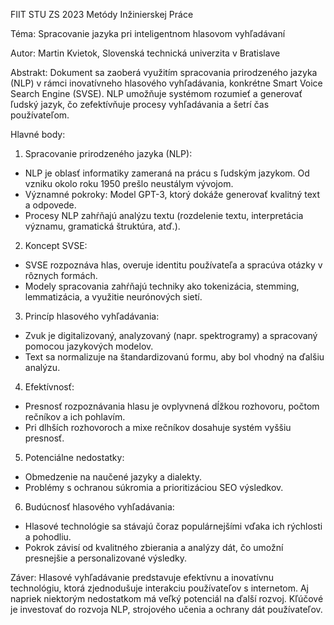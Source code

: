 FIIT STU
ZS 2023
Metódy Inžinierskej Práce

Téma: Spracovanie jazyka pri inteligentnom hlasovom vyhľadávaní

Autor: Martin Kvietok, Slovenská technická univerzita v Bratislave

Abstrakt: Dokument sa zaoberá využitím spracovania prirodzeného jazyka (NLP) v rámci inovatívneho hlasového vyhľadávania, konkrétne Smart Voice Search Engine (SVSE). NLP umožňuje systémom rozumieť a generovať ľudský jazyk, čo zefektívňuje procesy vyhľadávania a šetrí čas používateľom.

Hlavné body:

1. Spracovanie prirodzeného jazyka (NLP):

- NLP je oblasť informatiky zameraná na prácu s ľudským jazykom. Od vzniku okolo roku 1950 prešlo neustálym vývojom.
- Významné pokroky: Model GPT-3, ktorý dokáže generovať kvalitný text a odpovede.
- Procesy NLP zahŕňajú analýzu textu (rozdelenie textu, interpretácia významu, gramatická štruktúra, atď.).

2. Koncept SVSE:

- SVSE rozpoznáva hlas, overuje identitu používateľa a spracúva otázky v rôznych formách.
- Modely spracovania zahŕňajú techniky ako tokenizácia, stemming, lemmatizácia, a využitie neurónových sietí.

3. Princíp hlasového vyhľadávania:

- Zvuk je digitalizovaný, analyzovaný (napr. spektrogramy) a spracovaný pomocou jazykových modelov.
- Text sa normalizuje na štandardizovanú formu, aby bol vhodný na ďalšiu analýzu.

4. Efektívnosť:

- Presnosť rozpoznávania hlasu je ovplyvnená dĺžkou rozhovoru, počtom rečníkov a ich pohlavím.
- Pri dlhších rozhovoroch a mixe rečníkov dosahuje systém vyššiu presnosť.

5. Potenciálne nedostatky:

- Obmedzenie na naučené jazyky a dialekty.
- Problémy s ochranou súkromia a prioritizáciou SEO výsledkov.

6. Budúcnosť hlasového vyhľadávania:

- Hlasové technológie sa stávajú čoraz populárnejšími vďaka ich rýchlosti a pohodliu.
- Pokrok závisí od kvalitného zbierania a analýzy dát, čo umožní presnejšie a personalizované výsledky.

Záver: Hlasové vyhľadávanie predstavuje efektívnu a inovatívnu technológiu, ktorá zjednodušuje interakciu používateľov s internetom. Aj napriek niektorým nedostatkom má veľký potenciál na ďalší rozvoj. Kľúčové je investovať do rozvoja NLP, strojového učenia a ochrany dát používateľov.
